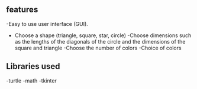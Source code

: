  ## features
-Easy to use user interface (GUI).
- Choose a shape (triangle, square, star, circle)
-Choose dimensions such as the lengths of the diagonals of the circle and the dimensions of the square and triangle
-Choose the number of colors
-Choice of colors

## Libraries used
-turtle
-math
-tkinter
